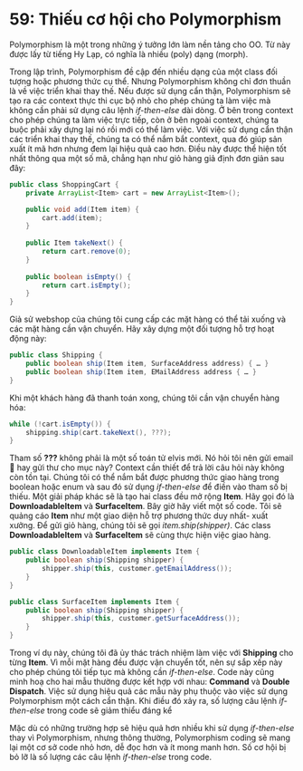 # 59: Thiếu cơ hội cho Polymorphism

Polymorphism là một trong những ý tưởng lớn làm nền tảng cho OO. Từ này được lấy từ tiếng Hy Lạp, có nghĩa là nhiều (poly) dạng (morph). 

Trong lập trình, Polymorphism đề cập đến nhiều dạng của một class đối tượng hoặc phương thức cụ thể. Nhưng Polymorphism không chỉ đơn thuần là về việc triển khai thay thế. Nếu được sử dụng cẩn thận, Polymorphism sẽ tạo ra các context thực thi cục bộ nhỏ cho phép chúng ta làm việc mà không cần phải sử dụng câu lệnh *if-then-else* dài dòng. Ở bên trong context cho phép chúng ta làm việc trực tiếp, còn ở bên ngoài context, chúng ta buộc phải xây dựng lại nó rồi mới có thể làm việc. Với việc sử dụng cẩn thận các triển khai thay thế, chúng ta có thể nắm bắt context, qua đó giúp sản xuất ít mã hơn nhưng đem lại hiệu quả cao hơn. Điều này được thể hiện tốt nhất thông qua một số mã, chẳng hạn như giỏ hàng giả định đơn giản sau đây:

```java
public class ShoppingCart {
    private ArrayList<Item> cart = new ArrayList<Item>(); 

    public void add(Item item) { 
        cart.add(item); 
    } 
    
    public Item takeNext() { 
        return cart.remove(0); 
    } 
    
    public boolean isEmpty() {
        return cart.isEmpty(); 
    }
}
```
Giả sử webshop của chúng tôi cung cấp các mặt hàng có thể tải xuống và các mặt hàng cần vận chuyển. Hãy xây dựng một đối tượng hỗ trợ hoạt động này:

```java
public class Shipping {
    public boolean ship(Item item, SurfaceAddress address) { … } 
    public boolean ship(Item item, EMailAddress address { … }
}
```
Khi một khách hàng đã thanh toán xong, chúng tôi cần vận chuyển hàng hóa:

```java
while (!cart.isEmpty()) { 
    shipping.ship(cart.takeNext(), ???);
}
```

Tham số **???** không phải là một số toán tử elvis mới. Nó hỏi tôi nên gửi email 📮 hay gửi thư cho mục này? Context cần thiết để trả lời câu hỏi này không còn tồn tại. Chúng tôi có thể nắm bắt được phương thức giao hàng trong boolean hoặc enum và sau đó sử dụng *if-then-else* để điền vào tham số bị thiếu. Một giải pháp khác sẽ là tạo hai class đều mở rộng **Item**. Hãy gọi đó là **DownloadableItem** và **SurfaceItem**. Bây giờ hãy viết một số code. Tôi sẽ quảng cáo **Item** như một giao diện hỗ trợ phương thức duy nhất- xuất xưởng. Để gửi giỏ hàng, chúng tôi sẽ gọi *item.ship(shipper)*. Các class **DownloadableItem** và **SurfaceItem** sẽ cùng thực hiện việc giao hàng.

```java
public class DownloadableItem implements Item { 
    public boolean ship(Shipping shipper) { 
        shipper.ship(this, customer.getEmailAddress());
    }
}

public class SurfaceItem implements Item { 
    public boolean ship(Shipping shipper) { 
        shipper.ship(this, customer.getSurfaceAddress());
    }
}
```

Trong ví dụ này, chúng tôi đã ủy thác trách nhiệm làm việc với **Shipping** cho từng **Item**. Vì mỗi mặt hàng đều được vận chuyển tốt, nên sự sắp xếp này cho phép chúng tôi tiếp tục mà không cần *if-then-else*. Code này cũng minh hoạ cho hai mẫu thường được kết hợp với nhau: **Command** và **Double Dispatch**. Việc sử dụng hiệu quả các mẫu này phụ thuộc vào việc sử dụng Polymorphism một cách cẩn thận. Khi điều đó xảy ra, số lượng câu lệnh *if-then-else* trong code sẽ giảm thiểu đáng kể

Mặc dù có những trường hợp sẽ hiệu quả hơn nhiều khi sử dụng *if-then-else* thay vì Polymorphism, nhưng thông thường, Polymorphism coding sẽ mang lại một cơ sở code nhỏ hơn, dễ đọc hơn và ít mong manh hơn. Số cơ hội bị bỏ lỡ là số lượng các câu lệnh *if-then-else* trong code.